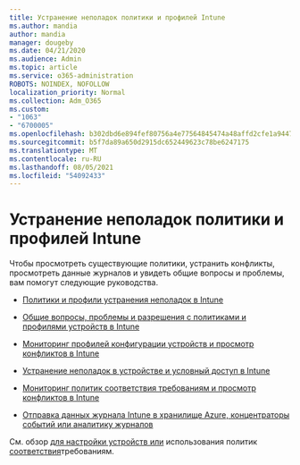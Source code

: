```yaml
---
title: Устранение неполадок политики и профилей Intune
ms.author: mandia
author: mandia
manager: dougeby
ms.date: 04/21/2020
ms.audience: Admin
ms.topic: article
ms.service: o365-administration
ROBOTS: NOINDEX, NOFOLLOW
localization_priority: Normal
ms.collection: Adm_O365
ms.custom:
- "1063"
- "6700005"
ms.openlocfilehash: b302dbd6e894fef80756a4e77564845474a48affd2cfe1a944765189395f8f6d
ms.sourcegitcommit: b5f7da89a650d2915dc652449623c78be6247175
ms.translationtype: MT
ms.contentlocale: ru-RU
ms.lasthandoff: 08/05/2021
ms.locfileid: "54092433"
---
```

# <a name="troubleshooting-intune-policy-and-profiles"></a>Устранение неполадок политики и профилей Intune

Чтобы просмотреть существующие политики, устранить конфликты, просмотреть данные журналов и увидеть общие вопросы и проблемы, вам помогут следующие руководства.

- [Политики и профили устранения неполадок в Intune](https://docs.microsoft.com/mem/intune/configuration/troubleshoot-policies-in-microsoft-intune)

- [Общие вопросы, проблемы и разрешения с политиками и профилями устройств в Intune](https://docs.microsoft.com/intune/device-profile-troubleshoot)

- [Мониторинг профилей конфигурации устройств и просмотр конфликтов в Intune](https://docs.microsoft.com/intune/device-profile-monitor)

- [Устранение неполадок в устройстве и условный доступ в Intune](https://docs.microsoft.com/intune/troubleshoot-conditional-access)

- [Мониторинг политик соответствия требованиям и просмотр конфликтов в Intune](https://docs.microsoft.com/intune/compliance-policy-monitor)

- [Отправка данных журнала Intune в хранилище Azure, концентраторы событий или аналитику журналов](https://docs.microsoft.com/intune/review-logs-using-azure-monitor)

См. обзор [для настройки устройств или](https://docs.microsoft.com/intune/device-profiles) использования политик [соответствия](https://docs.microsoft.com/intune/device-compliance-get-started)требованиям.